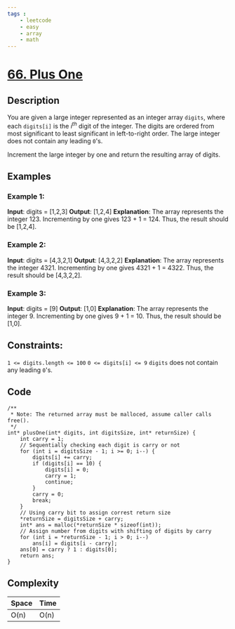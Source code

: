 ```yaml
---
tags :
    - leetcode
    - easy
    - array
    - math
---
```

# [66. Plus One](https://leetcode.com/problems/plus-one/)
## Description
You are given a large integer represented as an integer array `digits`, where each `digits[i]` is the $i^{th}$ digit of the integer. The digits are ordered from most significant to least significant in left-to-right order. The large integer does not contain any leading `0`'s.

Increment the large integer by one and return the resulting array of digits.

## Examples
### Example 1:
**Input**: digits = [1,2,3]
**Output**: [1,2,4]
**Explanation**: The array represents the integer 123.
Incrementing by one gives 123 + 1 = 124.
Thus, the result should be [1,2,4].

### Example 2:
**Input**: digits = [4,3,2,1]
**Output**: [4,3,2,2]
**Explanation**: The array represents the integer 4321.
Incrementing by one gives 4321 + 1 = 4322.
Thus, the result should be [4,3,2,2].

### Example 3:
**Input**: digits = [9]
**Output**: [1,0]
**Explanation**: The array represents the integer 9.
Incrementing by one gives 9 + 1 = 10.
Thus, the result should be [1,0].

## Constraints:
`1 <= digits.length <= 100`
`0 <= digits[i] <= 9`
`digits` does not contain any leading `0`'s.

## Code
```c=
/**
 * Note: The returned array must be malloced, assume caller calls free().
 */
int* plusOne(int* digits, int digitsSize, int* returnSize) {
    int carry = 1;
    // Sequentially checking each digit is carry or not
    for (int i = digitsSize - 1; i >= 0; i--) {
        digits[i] += carry;
        if (digits[i] == 10) {
            digits[i] = 0;
            carry = 1;
            continue;
        }
        carry = 0;
        break;
    }
    // Using carry bit to assign correst return size
    *returnSize = digitsSize + carry;
    int* ans = malloc(*returnSize * sizeof(int));
    // Assign number from digits with shifting of digits by carry
    for (int i = *returnSize - 1; i > 0; i--)
        ans[i] = digits[i - carry];
    ans[0] = carry ? 1 : digits[0];
    return ans;
}
```
## Complexity
|Space|Time|
|-    |-   |
|O(n) |O(n)|